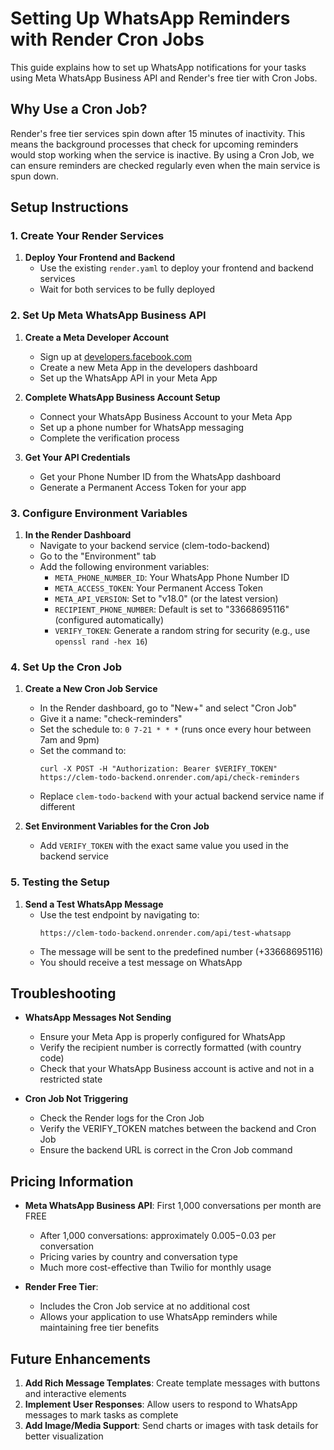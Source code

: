 # Setting Up WhatsApp Reminders with Render Cron Jobs

This guide explains how to set up WhatsApp notifications for your tasks using Meta WhatsApp Business API and Render's free tier with Cron Jobs.

## Why Use a Cron Job?

Render's free tier services spin down after 15 minutes of inactivity. This means the background processes that check for upcoming reminders would stop working when the service is inactive. By using a Cron Job, we can ensure reminders are checked regularly even when the main service is spun down.

## Setup Instructions

### 1. Create Your Render Services

1. **Deploy Your Frontend and Backend**
   - Use the existing `render.yaml` to deploy your frontend and backend services
   - Wait for both services to be fully deployed

### 2. Set Up Meta WhatsApp Business API

1. **Create a Meta Developer Account**
   - Sign up at [developers.facebook.com](https://developers.facebook.com/)
   - Create a new Meta App in the developers dashboard
   - Set up the WhatsApp API in your Meta App

2. **Complete WhatsApp Business Account Setup**
   - Connect your WhatsApp Business Account to your Meta App
   - Set up a phone number for WhatsApp messaging
   - Complete the verification process

3. **Get Your API Credentials**
   - Get your Phone Number ID from the WhatsApp dashboard
   - Generate a Permanent Access Token for your app

### 3. Configure Environment Variables

1. **In the Render Dashboard**
   - Navigate to your backend service (clem-todo-backend)
   - Go to the "Environment" tab
   - Add the following environment variables:
     - `META_PHONE_NUMBER_ID`: Your WhatsApp Phone Number ID
     - `META_ACCESS_TOKEN`: Your Permanent Access Token
     - `META_API_VERSION`: Set to "v18.0" (or the latest version)
     - `RECIPIENT_PHONE_NUMBER`: Default is set to "33668695116" (configured automatically)
     - `VERIFY_TOKEN`: Generate a random string for security (e.g., use `openssl rand -hex 16`)

### 4. Set Up the Cron Job

1. **Create a New Cron Job Service**
   - In the Render dashboard, go to "New+" and select "Cron Job"
   - Give it a name: "check-reminders"
   - Set the schedule to: `0 7-21 * * *` (runs once every hour between 7am and 9pm)
   - Set the command to: 
     ```
     curl -X POST -H "Authorization: Bearer $VERIFY_TOKEN" https://clem-todo-backend.onrender.com/api/check-reminders
     ```
   - Replace `clem-todo-backend` with your actual backend service name if different

2. **Set Environment Variables for the Cron Job**
   - Add `VERIFY_TOKEN` with the exact same value you used in the backend service

### 5. Testing the Setup

1. **Send a Test WhatsApp Message**
   - Use the test endpoint by navigating to:
     ```
     https://clem-todo-backend.onrender.com/api/test-whatsapp
     ```
   - The message will be sent to the predefined number (+33668695116)
   - You should receive a test message on WhatsApp

## Troubleshooting

- **WhatsApp Messages Not Sending**
  - Ensure your Meta App is properly configured for WhatsApp
  - Verify the recipient number is correctly formatted (with country code)
  - Check that your WhatsApp Business account is active and not in a restricted state
  
- **Cron Job Not Triggering**
  - Check the Render logs for the Cron Job
  - Verify the VERIFY_TOKEN matches between the backend and Cron Job
  - Ensure the backend URL is correct in the Cron Job command

## Pricing Information

- **Meta WhatsApp Business API**: First 1,000 conversations per month are FREE
  - After 1,000 conversations: approximately $0.005-$0.03 per conversation
  - Pricing varies by country and conversation type
  - Much more cost-effective than Twilio for monthly usage

- **Render Free Tier**:
  - Includes the Cron Job service at no additional cost
  - Allows your application to use WhatsApp reminders while maintaining free tier benefits

## Future Enhancements

1. **Add Rich Message Templates**: Create template messages with buttons and interactive elements
2. **Implement User Responses**: Allow users to respond to WhatsApp messages to mark tasks as complete
3. **Add Image/Media Support**: Send charts or images with task details for better visualization 
